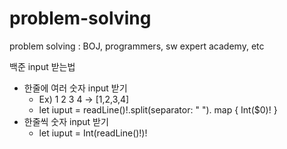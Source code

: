 # problem-solving
problem solving : BOJ, programmers, sw expert academy, etc


백준 input 받는법
- 한줄에 여러 숫자 input 받기
  - Ex) 1 2 3 4 -> [1,2,3,4]
  - let iuput = readLine()!.split(separator: " "). map { Int($0)! }
- 한줄씩 숫자 input 받기
  - let iuput = Int(readLine()!)!
